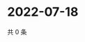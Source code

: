 # 2022-07-18

共 0 条

<!-- BEGIN WEIBO -->
<!-- 最后更新时间 Mon Jul 18 2022 22:17:59 GMT+0800 (China Standard Time) -->

<!-- END WEIBO -->
